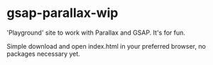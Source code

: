# gsap-parallax-wip
'Playground' site to work with Parallax and GSAP. It's for fun. 

Simple download and open index.html in your preferred browser, no packages necessary yet. 
